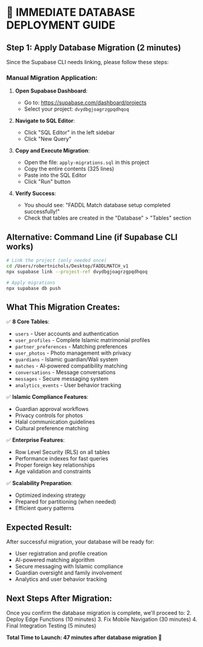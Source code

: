 # 🚀 IMMEDIATE DATABASE DEPLOYMENT GUIDE

## Step 1: Apply Database Migration (2 minutes)

Since the Supabase CLI needs linking, please follow these steps:

### Manual Migration Application:

1. **Open Supabase Dashboard**:
   - Go to: https://supabase.com/dashboard/projects
   - Select your project: `dvydbgjoagrzgpqdhqoq`

2. **Navigate to SQL Editor**:
   - Click "SQL Editor" in the left sidebar
   - Click "New Query"

3. **Copy and Execute Migration**:
   - Open the file: `apply-migrations.sql` in this project
   - Copy the entire contents (325 lines)
   - Paste into the SQL Editor
   - Click "Run" button

4. **Verify Success**:
   - You should see: "FADDL Match database setup completed successfully!"
   - Check that tables are created in the "Database" > "Tables" section

## Alternative: Command Line (if Supabase CLI works)

```bash
# Link the project (only needed once)
cd /Users/robertnichols/Desktop/FADDLMATCH_v1
npx supabase link --project-ref dvydbgjoagrzgpqdhqoq

# Apply migrations
npx supabase db push
```

## What This Migration Creates:

✅ **8 Core Tables**:
- `users` - User accounts and authentication
- `user_profiles` - Complete Islamic matrimonial profiles
- `partner_preferences` - Matching preferences
- `user_photos` - Photo management with privacy
- `guardians` - Islamic guardian/Wali system
- `matches` - AI-powered compatibility matching
- `conversations` - Message conversations
- `messages` - Secure messaging system
- `analytics_events` - User behavior tracking

✅ **Islamic Compliance Features**:
- Guardian approval workflows
- Privacy controls for photos
- Halal communication guidelines
- Cultural preference matching

✅ **Enterprise Features**:
- Row Level Security (RLS) on all tables
- Performance indexes for fast queries
- Proper foreign key relationships
- Age validation and constraints

✅ **Scalability Preparation**:
- Optimized indexing strategy
- Prepared for partitioning (when needed)
- Efficient query patterns

## Expected Result:

After successful migration, your database will be ready for:
- User registration and profile creation
- AI-powered matching algorithm
- Secure messaging with Islamic compliance
- Guardian oversight and family involvement
- Analytics and user behavior tracking

## Next Steps After Migration:

Once you confirm the database migration is complete, we'll proceed to:
2. Deploy Edge Functions (10 minutes)
3. Fix Mobile Navigation (30 minutes) 
4. Final Integration Testing (5 minutes)

**Total Time to Launch: 47 minutes after database migration** 🚀